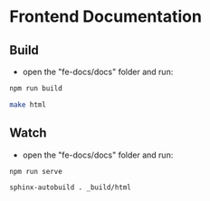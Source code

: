 # Frontend Documentation
## Build
- open the "fe-docs/docs" folder and run:
```sh
npm run build
```
```sh
make html
```

## Watch
- open the "fe-docs/docs" folder and run:
```sh
npm run serve
```

```sh
sphinx-autobuild . _build/html
```
